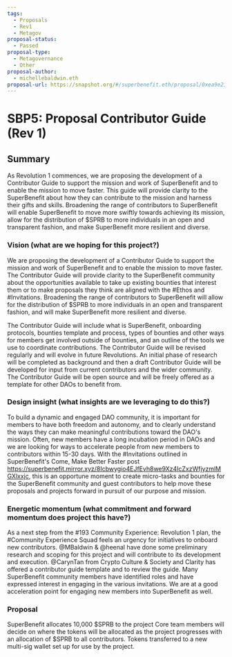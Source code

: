 ```yaml
---
tags:
  - Proposals
  - Rev1
  - Metagov
proposal-status:
  - Passed
proposal-type:
  - Metagovernance
  - Other
proposal-author:
  - michellebaldwin.eth
proposal-url: https://snapshot.org/#/superbenefit.eth/proposal/0xea9e21e6fa554defcaeeda76e47bc59f63bcdec8177a4dba63b68511c87dc364
---
```

# SBP5: Proposal Contributor Guide (Rev 1)

## Summary
As Revolution 1 commences, we are proposing the development of a Contributor Guide to support the mission and work of SuperBenefit and to enable the mission to move faster. This guide will provide clarity to the SuperBenefit about how they can contribute to the mission and harness their gifts and skills. Broadening the range of contributors to SuperBenefit will enable SuperBenefit to move more swiftly towards achieving its mission, allow for the distribution of $SPRB to more individuals in an open and transparent fashion, and make SuperBenefit more resilient and diverse.

### Vision (what are we hoping for this project?)
We are proposing the development of a Contributor Guide to support the mission and work of SuperBenefit and to enable the mission to move faster. The Contributor Guide will provide clarity to the SuperBenefit community about the opportunities available to take up existing bounties that interest them or to make proposals they think are aligned with the #Ethos and #Invitations. Broadening the range of contributors to SuperBenefit will allow for the distribution of $SPRB to more individuals in an open and transparent fashion, and will make SuperBenefit more resilient and diverse.

The Contributor Guide will include what is SuperBenefit, onboarding protocols, bounties template and process, types of bounties and other ways for members get involved outside of bounties, and an outline of the tools we use to coordinate contributions. The Contributor Guide will be revised regularly and will evolve in future Revolutions. An initial phase of research will be completed as background and then a draft Contributor Guide will be developed for input from current contributors and the wider community. The Contributor Guide will be open source and will be freely offered as a template for other DAOs to benefit from.

### Design insight (what insights are we leveraging to do this?)
To build a dynamic and engaged DAO community, it is important for members to have both freedom and autonomy, and to clearly understand the ways they can make meaningful contributions toward the DAO's mission. Often, new members have a long incubation period in DAOs and we are looking for ways to accelerate people from new members to contributors within 15-30 days. With the #Invitations outlined in SuperBenefit's Come, Make Better Faster post https://superbenefit.mirror.xyz/8Icbwygio4EJfEvh8we9Xz4IcZxzWfjyzmlMGXlxxjc, this is an opportune moment to create micro-tasks and bounties for the SuperBenefit community and guest contributors to help move these proposals and projects forward in pursuit of our purpose and mission.

### Energetic momentum (what commitment and forward momentum does project this have?)
As a next step from the #193 Community Experience: Revolution 1 plan, the #Community Experience Squad feels an urgency for initiatives to onboard new contributors.
@MBaldwin & @heenal have done some preliminary research and scoping for this project and will contribute to its development and execution. @CarynTan from Crypto Culture & Society and Clarity has offered a contributor guide template and to review the guide. Many SuperBenefit community members have identified roles and have expressed interest in engaging in the various invitations. We are at a good acceleration point for engaging new members into SuperBenefit as well.

### Proposal
SuperBenefit allocates 10,000 $SPRB to the project
Core team members will decide on where the tokens will be allocated as the project progresses with an allocation of $SPRB to all contributors.
Tokens transferred to a new multi-sig wallet set up for use by the project.
